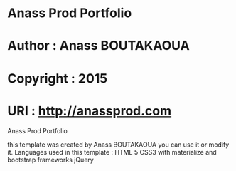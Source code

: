 # Anass Prod Portfolio 
# Author : Anass BOUTAKAOUA
# Copyright : 2015
# URI : http://anassprod.com
Anass Prod Portfolio

this template was created by Anass BOUTAKAOUA you can use it or modify it.
Languages used in this template : 
HTML 5
CSS3 with materialize and bootstrap frameworks 
jQuery

